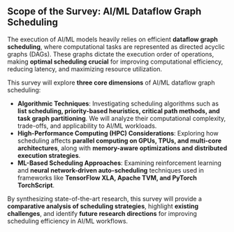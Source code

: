 ## Scope of the Survey: AI/ML Dataflow Graph Scheduling

The execution of AI/ML models heavily relies on efficient **dataflow graph scheduling**, where computational tasks are represented as directed acyclic graphs (DAGs). These graphs dictate the execution order of operations, making **optimal scheduling crucial** for improving computational efficiency, reducing latency, and maximizing resource utilization.  

This survey will explore **three core dimensions** of AI/ML dataflow graph scheduling:  
- **Algorithmic Techniques**: Investigating scheduling algorithms such as **list scheduling, priority-based heuristics, critical path methods, and task graph partitioning**. We will analyze their computational complexity, trade-offs, and applicability to AI/ML workloads.  
- **High-Performance Computing (HPC) Considerations**: Exploring how scheduling affects **parallel computing on GPUs, TPUs, and multi-core architectures**, along with **memory-aware optimizations and distributed execution strategies**.  
- **ML-Based Scheduling Approaches**: Examining reinforcement learning and **neural network-driven auto-scheduling** techniques used in frameworks like **TensorFlow XLA, Apache TVM, and PyTorch TorchScript**.  

By synthesizing state-of-the-art research, this survey will provide a **comparative analysis of scheduling strategies**, highlight **existing challenges**, and identify **future research directions** for improving scheduling efficiency in AI/ML workflows.  
